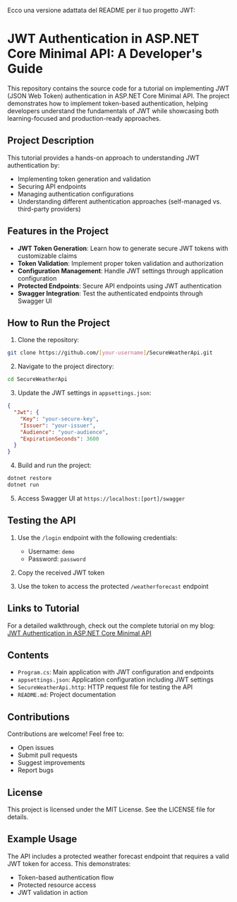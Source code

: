 Ecco una versione adattata del README per il tuo progetto JWT:

# JWT Authentication in ASP.NET Core Minimal API: A Developer's Guide

This repository contains the source code for a tutorial on implementing JWT (JSON Web Token) authentication in ASP.NET Core Minimal API. The project demonstrates how to implement token-based authentication, helping developers understand the fundamentals of JWT while showcasing both learning-focused and production-ready approaches.

## Project Description

This tutorial provides a hands-on approach to understanding JWT authentication by:
- Implementing token generation and validation
- Securing API endpoints
- Managing authentication configurations
- Understanding different authentication approaches (self-managed vs. third-party providers)

## Features in the Project

- **JWT Token Generation**: Learn how to generate secure JWT tokens with customizable claims
- **Token Validation**: Implement proper token validation and authorization
- **Configuration Management**: Handle JWT settings through application configuration
- **Protected Endpoints**: Secure API endpoints using JWT authentication
- **Swagger Integration**: Test the authenticated endpoints through Swagger UI

## How to Run the Project

1. Clone the repository:
```bash
git clone https://github.com/[your-username]/SecureWeatherApi.git
```

2. Navigate to the project directory:
```bash
cd SecureWeatherApi
```

3. Update the JWT settings in `appsettings.json`:
```json
{
  "Jwt": {
    "Key": "your-secure-key",
    "Issuer": "your-issuer",
    "Audience": "your-audience",
    "ExpirationSeconds": 3600
  }
}
```

4. Build and run the project:
```bash
dotnet restore
dotnet run
```

5. Access Swagger UI at `https://localhost:[port]/swagger`

## Testing the API

1. Use the `/login` endpoint with the following credentials:
   - Username: `demo`
   - Password: `password`

2. Copy the received JWT token

3. Use the token to access the protected `/weatherforecast` endpoint

## Links to Tutorial

For a detailed walkthrough, check out the complete tutorial on my blog:
[JWT Authentication in ASP.NET Core Minimal API](https://www.ottorinobruni.com/how-to-implement-jwt-authentication-in-asp-net-core-minimal-api/)

## Contents

- `Program.cs`: Main application with JWT configuration and endpoints
- `appsettings.json`: Application configuration including JWT settings
- `SecureWeatherApi.http`: HTTP request file for testing the API
- `README.md`: Project documentation

## Contributions

Contributions are welcome! Feel free to:
- Open issues
- Submit pull requests
- Suggest improvements
- Report bugs

## License

This project is licensed under the MIT License. See the LICENSE file for details.

## Example Usage

The API includes a protected weather forecast endpoint that requires a valid JWT token for access. This demonstrates:
- Token-based authentication flow
- Protected resource access
- JWT validation in action

